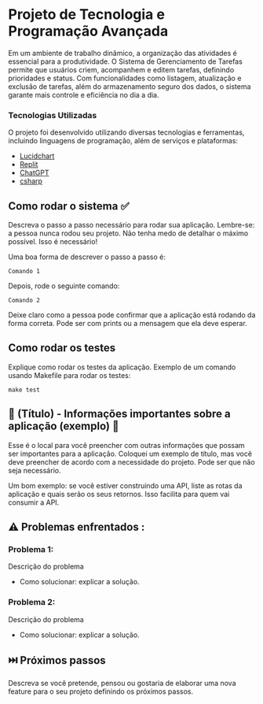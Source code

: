 
# Projeto de Tecnologia e Programação Avançada
Em um ambiente de trabalho dinâmico, a organização das atividades é essencial para a produtividade. O Sistema de Gerenciamento de Tarefas permite que usuários criem, acompanhem e editem tarefas, definindo prioridades e status. Com funcionalidades como listagem, atualização e exclusão de tarefas, além do armazenamento seguro dos dados, o sistema garante mais controle e eficiência no dia a dia.

### Tecnologias Utilizadas

O projeto foi desenvolvido utilizando diversas tecnologias e ferramentas, incluindo linguagens de programação, além de serviços e plataformas:

* [Lucidchart](lucidchart.com/pages/pt)
* [Replit](https://replit.com/)
* [ChatGPT](https://chatgpt.com/)
* [csharp ](C#)

## Como rodar o sistema ✅

Descreva o passo a passo necessário para rodar sua aplicação. Lembre-se: a pessoa nunca rodou seu projeto. Não tenha medo de detalhar o máximo possível. Isso é necessário!

Uma boa forma de descrever o passo a passo é:

```
Comando 1
```

Depois, rode o seguinte comando:

```
Comando 2
```

Deixe claro como a pessoa pode confirmar que a aplicação está rodando da forma correta. Pode ser com prints ou a mensagem que ela deve esperar.

## Como rodar os testes

Explique como rodar os testes da aplicação. Exemplo de um comando usando Makefile para rodar os testes:

```
make test
```

## 📌 (Título) - Informações importantes sobre a aplicação (exemplo) 📌

Esse é o local para você preencher com outras informações que possam ser importantes para a aplicação. Coloquei um exemplo de título, mas você deve preencher de acordo com a necessidade do projeto. Pode ser que não seja necessário.

Um bom exemplo: se você estiver construindo uma API, liste as rotas da aplicação e quais serão os seus retornos. Isso facilita para quem vai consumir a API.


## ⚠️ Problemas enfrentados :

### Problema 1: 
Descrição do problema
* Como solucionar: explicar a solução.

### Problema 2:
Descrição do problema
* Como solucionar: explicar a solução.

## ⏭️ Próximos passos

Descreva se você pretende, pensou ou gostaria de elaborar uma nova feature para o seu projeto definindo os próximos passos.
